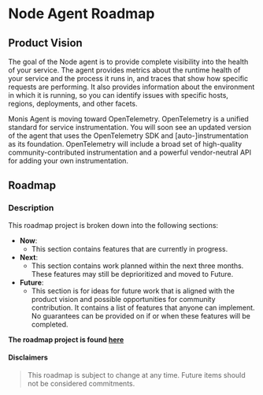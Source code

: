 # Node Agent Roadmap

## Product Vision
The goal of the Node agent is to provide complete visibility into the health of your service. The agent provides metrics about the runtime health of your service and the process it runs in, and traces that show how specific requests are performing. It also provides information about the environment in which it is running, so you can identify issues with specific hosts, regions, deployments, and other facets. 

Monis Agent is moving toward OpenTelemetry. OpenTelemetry is a unified standard for service instrumentation. You will soon see an updated version of the agent that uses the OpenTelemetry SDK and [auto-]instrumentation as its foundation. OpenTelemetry will include a broad set of high-quality community-contributed instrumentation and a powerful vendor-neutral API for adding your own instrumentation.


## Roadmap
### Description
This roadmap project is broken down into the following sections:

- **Now**:
    - This section contains features that are currently in progress.
- **Next**:
    - This section contains work planned within the next three months. These features may still be deprioritized and moved to Future.
- **Future**:
    - This section is for ideas for future work that is aligned with the product vision and possible opportunities for community contribution. It contains a list of features that anyone can implement. No guarantees can be provided on if or when these features will be completed.
     

**The roadmap project is found [here](https://github.com/orgs/monisagent/projects/11)**

#### Disclaimers
> This roadmap is subject to change at any time. Future items should not be considered commitments.